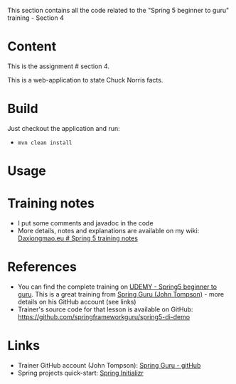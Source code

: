 This section contains all the code related to the "Spring 5 beginner to guru" training - Section 4

# Content
This is the assignment # section 4.

This is a web-application to state Chuck Norris facts.


# Build
Just checkout the application and run:
* ```mvn clean install```


# Usage


# Training notes
* I put some comments and javadoc in the code
* More details, notes and explanations are available on my wiki: [Daxiongmao.eu # Spring 5 training notes](http://www.daxiongmao.eu/wiki/index.php?title=Spring_5_training_(Spring_guru)_-_personal_notes#springMVC)



# References
* You can find the complete training on [UDEMY - Spring5 beginner to guru](https://www.udemy.com/spring-framework-5-beginner-to-guru/). This is a great training from [Spring Guru (John Tompson)](https://springframework.guru/) - more details on his GitHub account (see links)
* Trainer's source code for that lesson is available on GitHub: https://github.com/springframeworkguru/spring5-di-demo


# Links
 * Trainer GitHub account (John Tompson): [Spring Guru - gitHub](https://github.com/springframeworkguru)
 * Spring projects quick-start: [Spring Initializr](http://start.spring.io/)